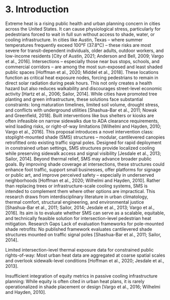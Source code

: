 # 3. Introduction
Extreme heat is a rising public health and urban planning concern in cities across the United States. It can cause physiological stress, particularly for pedestrians forced to wait in full sun without access to shade, water, or cooling infrastructure. In cities like Austin, Texas – where summer temperatures frequently exceed 100°F (37.8°C) – these risks are most severe for transit-dependent individuals, older adults, outdoor workers, and low-income residents [City of Austin, 2021; Anderson and Bell, 2009; Vargo et al., 2016].
Intersections – especially those near bus stops, schools, and commercial corridors – are among the most sun-exposed and least shaded public spaces [Hoffman et al., 2020; Middel et al., 2018]. These locations function as critical heat exposure nodes, forcing pedestrians to remain in direct solar radiation during peak hours. This not only creates a health hazard but also reduces walkability and discourages street-level economic activity [Hartz et al., 2006; Sailor, 2014].
While cities have promoted tree planting and green infrastructure, these solutions face substantial constraints: long maturation timelines, limited soil volume, drought stress, and conflicts with underground utilities [Shashua-Bar et al., 2011; Nowak and Greenfield, 2018]. Built interventions like bus shelters or kiosks are often infeasible on narrow sidewalks due to ADA clearance requirements, wind loading risks, or right-of-way limitations [Wilhelmi and Hayden, 2010; Vargo et al., 2016].
This proposal introduces a novel intervention class: stoplight-mounted shade (SMS) structures – modular, cantilevered canopies retrofitted onto existing traffic signal poles. Designed for rapid deployment in constrained urban settings, SMS structures provide localized cooling while preserving sidewalk access and signal visibility [Jesdale et al., 2013; Sailor, 2014].
Beyond thermal relief, SMS may advance broader public goals. By improving shade coverage at intersections, these structures could enhance foot traffic, support small businesses, offer platforms for signage or public art, and improve perceived safety – especially in underserved neighborhoods [Hoffman et al., 2020; Wilhelmi and Hayden, 2010]. Rather than replacing trees or infrastructure-scale cooling systems, SMS is intended to complement them where other options are impractical.
This research draws from interdisciplinary literature in urban climatology, thermal comfort, structural engineering, and environmental justice [Shashua-Bar et al., 2011; Sailor, 2014; Jesdale et al., 2013; Vargo et al., 2016]. Its aim is to evaluate whether SMS can serve as a scalable, equitable, and technically feasible solution for intersection-level pedestrian heat mitigation.
Research Gaps
Lack of evaluation frameworks for pole-mounted shade retrofits:
No published framework evaluates cantilevered shade structures mounted on traffic signal poles [Shashua-Bar et al., 2011; Sailor, 2014].


Limited intersection-level thermal exposure data for constrained public rights-of-way:
Most urban heat data are aggregated at coarse spatial scales and overlook sidewalk-level conditions [Hoffman et al., 2020; Jesdale et al., 2013].


Insufficient integration of equity metrics in passive cooling infrastructure planning:
While equity is often cited in urban heat plans, it is rarely operationalized in shade placement or design [Vargo et al., 2016; Wilhelmi and Hayden, 2010].
